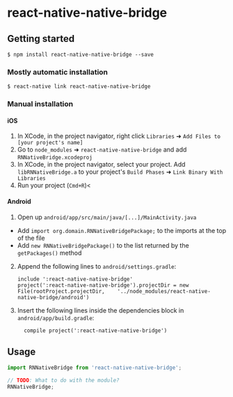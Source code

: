 
# react-native-native-bridge

## Getting started

`$ npm install react-native-native-bridge --save`

### Mostly automatic installation

`$ react-native link react-native-native-bridge`

### Manual installation


#### iOS

1. In XCode, in the project navigator, right click `Libraries` ➜ `Add Files to [your project's name]`
2. Go to `node_modules` ➜ `react-native-native-bridge` and add `RNNativeBridge.xcodeproj`
3. In XCode, in the project navigator, select your project. Add `libRNNativeBridge.a` to your project's `Build Phases` ➜ `Link Binary With Libraries`
4. Run your project (`Cmd+R`)<

#### Android

1. Open up `android/app/src/main/java/[...]/MainActivity.java`
  - Add `import org.domain.RNNativeBridgePackage;` to the imports at the top of the file
  - Add `new RNNativeBridgePackage()` to the list returned by the `getPackages()` method
2. Append the following lines to `android/settings.gradle`:
  	```
  	include ':react-native-native-bridge'
  	project(':react-native-native-bridge').projectDir = new File(rootProject.projectDir, 	'../node_modules/react-native-native-bridge/android')
  	```
3. Insert the following lines inside the dependencies block in `android/app/build.gradle`:
  	```
      compile project(':react-native-native-bridge')
  	```


## Usage
```javascript
import RNNativeBridge from 'react-native-native-bridge';

// TODO: What to do with the module?
RNNativeBridge;
```
  